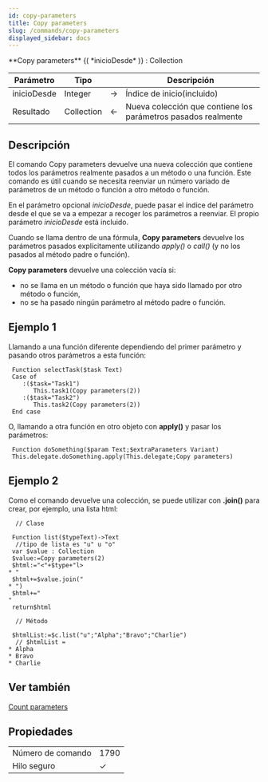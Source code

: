 ```yaml
---
id: copy-parameters
title: Copy parameters
slug: /commands/copy-parameters
displayed_sidebar: docs
---
```


<!--REF #_command_.Copy parameters.Syntax-->**Copy parameters** {( *inicioDesde* )} : Collection<!-- END REF-->
<!--REF #_command_.Copy parameters.Params-->
| Parámetro | Tipo |  | Descripción |
| --- | --- | --- | --- |
| inicioDesde | Integer | &#8594;  | Índice de inicio(incluido) |
| Resultado | Collection | &#8592; | Nueva colección que contiene los parámetros pasados realmente |

<!-- END REF-->

## Descripción 

<!--REF #_command_.Copy parameters.Summary-->El comando Copy parameters devuelve una nueva colección que contiene todos los parámetros realmente pasados a un método o una función.<!-- END REF--> Este comando es útil cuando se necesita reenviar un número variado de parámetros de un método o función a otro método o función.

En el parámetro opcional *inicioDesde*, puede pasar el índice del parámetro desde el que se va a empezar a recoger los parámetros a reenviar. El propio parámetro *inicioDesde* está incluido.

Cuando se llama dentro de una fórmula, **Copy parameters** devuelve los parámetros pasados explícitamente utilizando *apply()* o *call()* (y no los pasados al método padre o función). 

**Copy parameters** devuelve una colección vacía si:

* no se llama en un método o función que haya sido llamado por otro método o función,
* no se ha pasado ningún parámetro al método padre o función.

## Ejemplo 1 

Llamando a una función diferente dependiendo del primer parámetro y pasando otros parámetros a esta función:

```4d
 Function selectTask($task Text)
 Case of
    :($task="Task1")
       This.task1(Copy parameters(2))
    :($task="Task2")
       This.task2(Copy parameters(2))
 End case
```

O, llamando a otra función en otro objeto con **apply()** y pasar los parámetros:

```4d
 Function doSomething($param Text;$extraParameters Variant)
 This.delegate.doSomething.apply(This.delegate;Copy parameters)
```

## Ejemplo 2 

Como el comando devuelve una colección, se puede utilizar con **.join()** para crear, por ejemplo, una lista html:

```4d
  // Clase
 
 Function list($typeText)->Text
  //tipo de lista es "u" u "o"
 var $value : Collection
 $value:=Copy parameters(2)
 $html:="<"+$type+"l>
* "  
 $html+=$value.join("
* ")  
 $html+="
"
 return$html
 
  // Método
 
 $htmlList:=$c.list("u";"Alpha";"Bravo";"Charlie")
  // $htmlList = 
* Alpha
* Bravo
* Charlie

```

## Ver también 

[Count parameters](count-parameters.md)  

## Propiedades

|  |  |
| --- | --- |
| Número de comando | 1790 |
| Hilo seguro | &check; |


